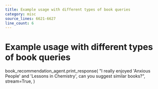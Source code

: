 ```yaml
---
title: Example usage with different types of book queries
category: misc
source_lines: 6621-6627
line_count: 6
---
```


# Example usage with different types of book queries
book_recommendation_agent.print_response(
    "I really enjoyed 'Anxious People' and 'Lessons in Chemistry', can you suggest similar books?",
    stream=True,
)

